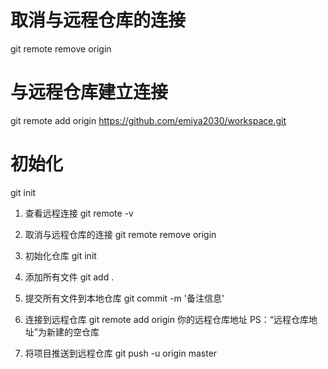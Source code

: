 # 取消与远程仓库的连接
git remote remove origin

# 与远程仓库建立连接
git remote add origin https://github.com/emiya2030/workspace.git

# 初始化
git init


1. 查看远程连接
git remote -v
2. 取消与远程仓库的连接
git remote remove origin
3. 初始化仓库
git init
4. 添加所有文件
git add .
5. 提交所有文件到本地仓库
git commit -m '备注信息'
6. 连接到远程仓库
git remote add origin 你的远程仓库地址
PS：“远程仓库地址”为新建的空仓库

7. 将项目推送到远程仓库
git push -u origin master